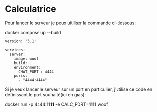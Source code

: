 # Calculatrice

Pour lancer le serveur je peux uitiliser la commande ci-dessous:

docker compose up --build   

```
version: '3.1'

services:
  server:
    image: woof
    build: .
    environment:
      CHAT_PORT : 4444
    ports: 
      - "4444:4444"
```


Si je veux lancer le serveur sur un port en particulier, j'utilise ce code en définissant le port souhaité(ici en gras):

docker run -p  4444:**1111** -e CALC_PORT=**1111** woof